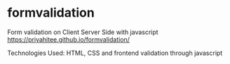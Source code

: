 # formvalidation
Form validation on Client Server Side with javascript 
https://priyahitee.github.io/formvalidation/

Technologies Used:
HTML, CSS and frontend validation through javascript

